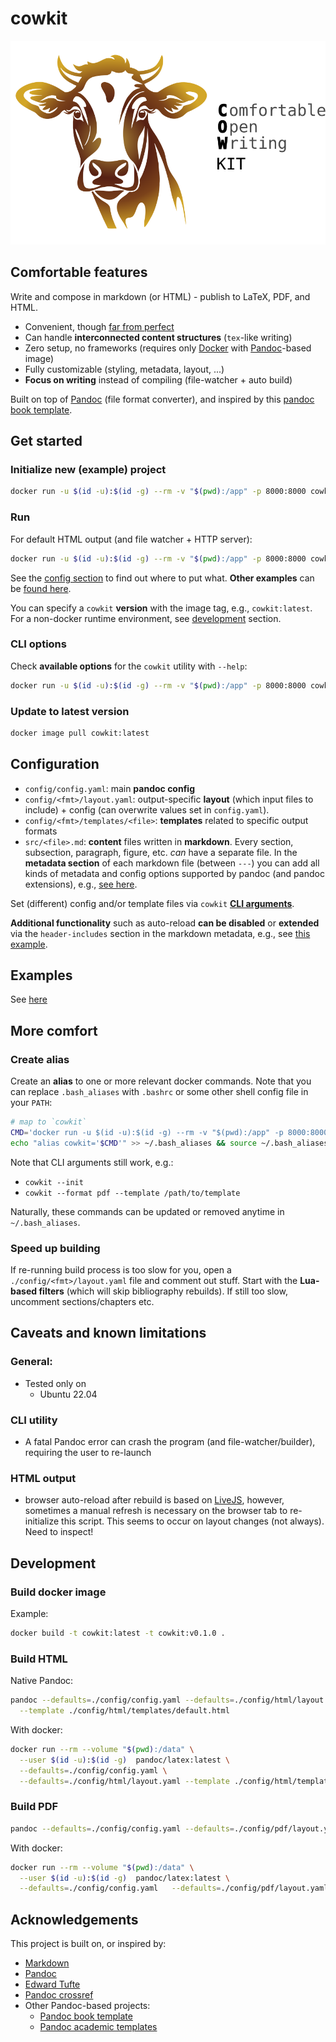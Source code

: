 # cowkit

![cowkit](./assets/img/cowkit_logo.svg)

## Comfortable features

Write and compose in markdown (or HTML) - publish to LaTeX, PDF, and HTML.

- Convenient, though [far from perfect](#caveats-and-known-limitations)
- Can handle **interconnected content structures** (`tex`-like writing)
- Zero setup, no frameworks (requires only [Docker](https://docs.docker.com/engine/install/) with [Pandoc](https://pandoc.org/)-based image)
- Fully customizable (styling, metadata, layout, ...)
- <b>Focus on writing</b> instead of compiling (file-watcher + auto build)

Built on top of [Pandoc](https://pandoc.org/) (file format converter), and inspired by this [pandoc book template](https://github.com/wikiti/pandoc-book-template).

## Get started

### Initialize new (example) project

```sh
docker run -u $(id -u):$(id -g) --rm -v "$(pwd):/app" -p 8000:8000 cowkit --init
```

### Run

For default HTML output (and file watcher + HTTP server):

```sh
docker run -u $(id -u):$(id -g) --rm -v "$(pwd):/app" -p 8000:8000 cowkit
```

See the [config section](#configuration) to find out where to put what.
<b>Other examples</b> can be [found here](./examples/examples_cli.md).

You can specify a `cowkit` <b>version</b> with the image tag, e.g., `cowkit:latest`.  For a non-docker runtime environment, see [development](#development)
section.

### CLI options

Check <b>available options</b> for the `cowkit` utility with `--help`:

```sh
docker run -u $(id -u):$(id -g) --rm -v "$(pwd):/app" -p 8000:8000 cowkit --help
```

### Update to latest version

```sh
docker image pull cowkit:latest
```

## Configuration

- `config/config.yaml`: main <b>pandoc config</b>
- `config/<fmt>/layout.yaml`: output-specific <b>layout</b> (which input files to include) + config (can overwrite values set in `config.yaml`).
- `config/<fmt>/templates/<file>`: <b>templates</b> related to specific output formats
- `src/<file>.md`: <b>content</b> files written in **markdown**. Every section, subsection, paragraph, figure, etc. *can*
  have a separate file. In the <b>metadata section</b> of each markdown file (between `---`) you can add all kinds of metadata and config options supported
  by pandoc (and pandoc extensions), e.g., [see here](https://github.com/svbaelen/cowkit/blob/main/src/_base.md?plain=1#L3).

Set (different) config and/or template files via `cowkit` <b>[CLI arguments](#cli-options)</b>.

<b>Additional functionality</b> such as auto-reload <b>can be disabled</b> or <b>extended</b> via the `header-includes` section in the markdown metadata, e.g., see [this example](https://github.com/svbaelen/cowkit/blob/main/src/_base.md?plain=1#L60).

## Examples

See [here](./examples/README.md)

## More comfort

### Create alias

Create an <b>alias</b> to one or more relevant docker commands. Note that you can replace `.bash_aliases` with `.bashrc` or some other shell config file in your `PATH`:

```sh
# map to `cowkit`
CMD='docker run -u $(id -u):$(id -g) --rm -v "$(pwd):/app" -p 8000:8000 cowkit'
echo "alias cowkit='$CMD'" >> ~/.bash_aliases && source ~/.bash_aliases
```

Note that CLI arguments still work, e.g.:
 - `cowkit --init`
 - `cowkit --format pdf --template /path/to/template`

Naturally, these commands can be updated or removed anytime in `~/.bash_aliases`.

### Speed up building

If re-running build process is too slow for you, open a `./config/<fmt>/layout.yaml` file and comment out stuff. Start with the <b>Lua-based
filters</b> (which will skip bibliography rebuilds). If still too slow, uncomment sections/chapters etc.

## Caveats and known limitations

### General:

- Tested only on
  - Ubuntu 22.04

### CLI utility

- A fatal Pandoc error can crash the program (and file-watcher/builder), requiring the user to re-launch

### HTML output

- browser auto-reload after rebuild is based on [LiveJS](https://livejs.com/), however, sometimes a manual refresh is necessary on the browser tab
  to re-initialize this script. This seems to occur on layout changes (not always). Need to inspect!

## Development

### Build docker image

Example:

```sh
docker build -t cowkit:latest -t cowkit:v0.1.0 .
```

### Build HTML

Native Pandoc:

```sh
pandoc --defaults=./config/config.yaml --defaults=./config/html/layout.yaml \
  --template ./config/html/templates/default.html
```

With docker:

```sh
docker run --rm --volume "$(pwd):/data" \
  --user $(id -u):$(id -g)  pandoc/latex:latest \
  --defaults=./config/config.yaml \
  --defaults=./config/html/layout.yaml --template ./config/html/templates/default.html
```

### Build PDF

```sh
pandoc --defaults=./config/config.yaml --defaults=./config/pdf/layout.yaml
```

With docker:

```sh
docker run --rm --volume "$(pwd):/data" \
  --user $(id -u):$(id -g)  pandoc/latex:latest \
  --defaults=./config/config.yaml   --defaults=./config/pdf/layout.yaml
```
## Acknowledgements

This project is built on, or inspired by:

- [Markdown](https://en.wikipedia.org/wiki/Markdown)
- [Pandoc](https://github.com/jgm/pandoc)
- [Edward Tufte](https://github.com/edwardtufte/tufte-css)
- [Pandoc crossref](https://github.com/lierdakil/pandoc-crossref)
- Other Pandoc-based projects:
    - [Pandoc book template](https://github.com/wikiti/pandoc-book-template)
    - [Pandoc academic templates](https://github.com/maehr/academic-pandoc-template)

